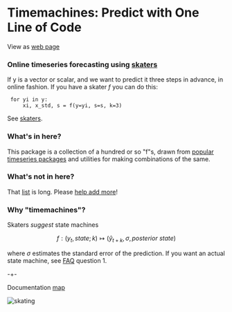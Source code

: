 # Timemachines: Predict with One Line of Code 
View as [web page](https://microprediction.github.io/timemachines/)

### Online timeseries forecasting using [skaters](https://microprediction.github.io/timemachines/skaters.html)
If y is a vector or scalar, and we want to predict it three steps in advance, in online fashion. If you
have a skater *f* you can do this: 

     for yi in y:
         xi, x_std, s = f(y=yi, s=s, k=3)

See [skaters](https://microprediction.github.io/timemachines/skaters.html).  

### What's in here? 

This package is a collection of a hundred or so "f"s, drawn from [popular timeseries packages](https://microprediction.github.io/timemachines/skaters.html) and utilities for making combinations of the same. 

### What's not in here?
That [list](https://www.microprediction.com/blog/popular-timeseries-packages) is long. Please [help add more](https://github.com/microprediction/timemachines/issues?q=is%3Aissue+is%3Aopen+label%3A%22create+colab+example%22)!   

### Why "timemachines"? 
Skaters *suggest* state machines

  $$
    f : (y_t, state; k) \mapsto ( \hat{y}_{t+k}, \sigma, posterior\ state)
  $$

where $\sigma$ estimates the standard error of the prediction. If you want an actual state machine, 
see [FAQ](https://github.com/microprediction/timemachines/blob/main/FAQ.md) question 1. 


-+- 

Documentation [map](https://microprediction.github.io/timemachines/map.html)
 
  


![skating](https://i.imgur.com/elu5muO.png)
